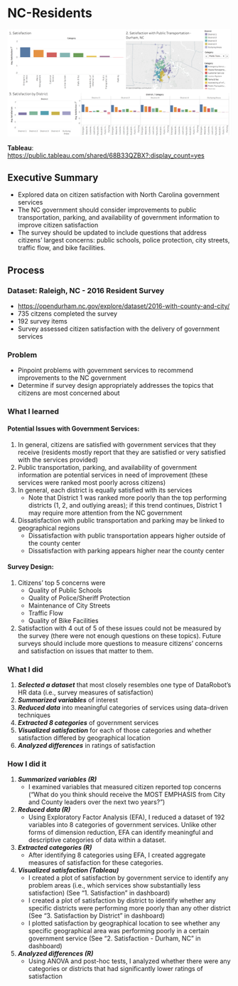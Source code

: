 # NC-Residents

![alt text](https://github.com/kabrink/NC-Residents/blob/master/Screenshot%20Tableau%20Dashboard.png)

**Tableau**: https://public.tableau.com/shared/68B33QZBX?:display_count=yes

## Executive Summary
- Explored data on citizen satisfaction with North Carolina government services
- The NC government should consider improvements to public transportation, parking, and availability of government information to improve citizen satisfaction
- The survey should be updated to include questions that address citizens’ largest concerns: public schools, police protection, city streets, traffic flow, and bike facilities.

## Process

### Dataset: Raleigh, NC - 2016 Resident Survey 
- https://opendurham.nc.gov/explore/dataset/2016-with-county-and-city/
- 735 citzens completed the survey 
- 192 survey items 
- Survey assessed citizen satisfaction with the delivery of government services

### Problem
- Pinpoint problems with government services to recommend improvements to the NC government
- Determine if survey design appropriately addresses the topics that citizens are most concerned about

### What I learned
#### Potential Issues with Government Services:
1. In general, citizens are satisfied with government services that they receive (residents mostly report that they are satisfied or very satisfied with the services provided) 
2. Public transportation, parking, and availability of government information are potential services in need of improvement (these services were ranked most poorly across citizens)
3. In general, each district is equally satisfied with its services
   - Note that District 1 was ranked more poorly than the top performing districts (1, 2, and outlying areas); if this trend continues, District 1 may require more attention from the NC government
4. Dissatisfaction with public transportation and parking may be linked to geographical regions
   - Dissatisfaction with public transportation appears higher outside of the county center
   - Dissatisfaction with parking appears higher near the county center
   
#### Survey Design:
1. Citizens’ top 5 concerns were
   - Quality of Public Schools 
   - Quality of Police/Sheriff Protection
   - Maintenance of City Streets 
   - Traffic Flow 
   - Quality of Bike Facilities
2. Satisfaction with 4 out of 5 of these issues could not be measured by the survey (there were not enough questions on these topics). Future surveys should include more questions to measure citizens’ concerns and satisfaction on issues that matter to them.

### What I did
1. ***Selected a dataset*** that most closely resembles one type of DataRobot’s HR data (i.e., survey measures of satisfaction)
2. ***Summarized variables*** of interest
3. ***Reduced data*** into meaningful categories of services using data-driven techniques
4. ***Extracted 8 categories*** of government services
5. ***Visualized satisfaction*** for each of those categories and whether satisfaction differed by geographical location 
6. ***Analyzed differences*** in ratings of satisfaction 

### How I did it
1. ***Summarized variables (R)***
   - I examined variables that measured citizen reported top concerns (“What do you think should receive the MOST EMPHASIS from City and County leaders over the next two years?”) 
2. ***Reduced data (R)*** 
   - Using Exploratory Factor Analysis (EFA), I reduced a dataset of 192 variables into 8 categories of government services. Unlike other forms of dimension reduction, EFA can identify meaningful and descriptive categories of data within a dataset. 
3. ***Extracted categories (R)***
   - After identifying 8 categories using EFA, I created aggregate measures of satisfaction for these categories.  
4. ***Visualized satisfaction (Tableau)*** 
   - I created a plot of satisfaction by government service to identify any problem areas (i.e., which services show substantially less satisfaction) (See “1. Satisfaction” in dashboard)
   - I created a plot of satisfaction by district to identify whether any specific districts were performing more poorly than any other district (See “3. Satisfaction by District” in dashboard)
   - I plotted satisfaction by geographical location to see whether any specific geographical area was performing poorly in a certain government service (See “2. Satisfaction - Durham, NC” in dashboard)
5. ***Analyzed differences (R)***
   - Using ANOVA and post-hoc tests, I analyzed whether there were any categories or districts that had significantly lower ratings of satisfaction

